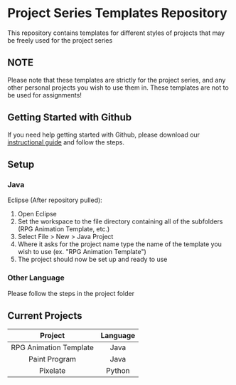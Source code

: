# Project Series Templates Repository
This repository contains templates for different styles of projects that may be freely used for the project series

## NOTE
Please note that these templates are strictly for the project series, and any other personal projects you wish to use them in. These templates are not to be used for assignments!

## Getting Started with Github
If you need help getting started with Github, please download our [instructional guide](https://drive.google.com/file/d/0B4JunSkTKIlKZGhuN1lqYUVhYmc/view) and follow the steps.

## Setup
### Java
Eclipse (After repository pulled):
  1. Open Eclipse
  2. Set the workspace to the file directory containing all of the subfolders (RPG Animation Template, etc.)
  3. Select File > New > Java Project
  4. Where it asks for the project name type the name of the template you wish to use (ex. "RPG Animation Template")
  5. The project should now be set up and ready to use

### Other Language
  Please follow the steps in the project folder


## Current Projects
| Project | Language |
| :---:         |     :---:      |
| RPG Animation Template   | Java     |
| Paint Program    | Java       |
| Pixelate | Python |
